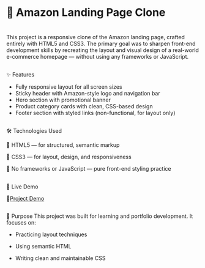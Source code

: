 # 🛒 Amazon Landing Page Clone

#
This project is a responsive clone of the Amazon landing page, crafted entirely with HTML5 and CSS3. The primary goal was to sharpen front-end development skills by recreating the layout and visual design of a real-world e-commerce homepage — without using any frameworks or JavaScript.
##

✨ Features

* Fully responsive layout for all screen sizes
* Sticky header with Amazon-style logo and navigation bar
* Hero section with promotional banner
* Product category cards with clean, CSS-based design
* Footer section with styled links (non-functional, for layout only)
##

🛠 Technologies Used

🧱 HTML5 — for structured, semantic markup

🎨 CSS3 — for layout, design, and responsiveness

🚫 No frameworks or JavaScript — pure front-end styling practice
##


🎥 Live Demo

🔗[Project Demo](https://drive.google.com/file/d/1ZxrvZql0c5YEEwXjjlJJZ6V-yHA3DD2F/view?usp=drive_link) 

##

🎯 Purpose
This project was built for learning and portfolio development. It focuses on:
 

* Practicing layout techniques

* Using semantic HTML

* Writing clean and maintainable CSS

##

